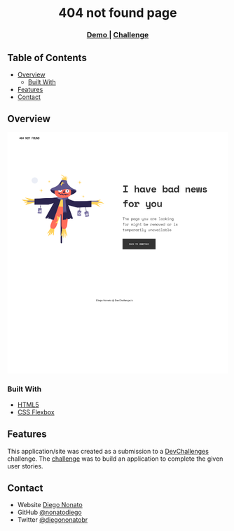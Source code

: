 <!-- Please update value in the {}  -->

<h1 align="center">404 not found page</h1>

<div align="center">
  <h3>
    <a href="https://404-notfound-page.netlify.app/">
      Demo
    </a>
    <span> | </span>    
    <a href="https://devchallenges.io/challenges/wBunSb7FPrIepJZAg0sY">
      Challenge
    </a>
  </h3>
</div>

<!-- TABLE OF CONTENTS -->

## Table of Contents

- [Overview](#overview)
  - [Built With](#built-with)
- [Features](#features)
- [Contact](#contact)

<!-- OVERVIEW -->

## Overview

![screenshot](https://github.com/nonatodiego/404-not-found-page/blob/master/full.png)


### Built With

<!-- This section should list any major frameworks that you built your project using. Here are a few examples.-->

- [HTML5](https://developer.mozilla.org/pt-BR/docs/Web/HTML/HTML5)
- [CSS Flexbox](https://github.com/google/flexbox-layout)

## Features

<!-- List the features of your application or follow the template. Don't share the figma file here :) -->

This application/site was created as a submission to a [DevChallenges](https://devchallenges.io/challenges) challenge. The [challenge](https://devchallenges.io/challenges/wBunSb7FPrIepJZAg0sY) was to build an application to complete the given user stories.


## Contact

- Website [Diego Nonato](https://{diegononato.netlify.app/})
- GitHub [@nonatodiego](https://{github.com/nonatodiego})
- Twitter [@diegononatobr](https://{twitter.com/diegononatobr})
